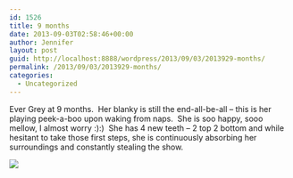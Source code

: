 ```yaml
---
id: 1526
title: 9 months
date: 2013-09-03T02:58:46+00:00
author: Jennifer
layout: post
guid: http://localhost:8888/wordpress/2013/09/03/2013929-months/
permalink: /2013/09/03/2013929-months/
categories:
  - Uncategorized
---
```

Ever Grey at 9 months. &nbsp;Her blanky is still the end-all-be-all &#8211; this is her playing peek-a-boo upon waking from naps. &nbsp;She is soo happy, sooo mellow, I almost worry :):) &nbsp;She has 4 new teeth &#8211; 2 top 2 bottom and while hesitant to take those first steps, she is continuously absorbing her surroundings and constantly stealing the show. &nbsp;

<div class="image-gallery-wrapper">
  <p>
    <img src="http://static1.squarespace.com/static/50db6bb3e4b015296cd43789/50dfa5b1e4b0dc6320e0b5ea/52253d78e4b07f56d0a2d1d2/1378172547635/2013-08-31+15.35.46.jpg.46.jpg?format=original" />
  </p>
</div>